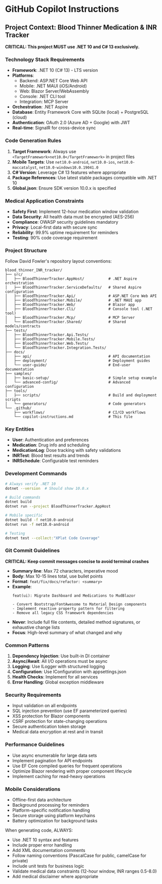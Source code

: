 ﻿# GitHub Copilot Instructions

## Project Context: Blood Thinner Medication & INR Tracker

**CRITICAL: This project MUST use .NET 10 and C# 13 exclusively.**

### Technology Stack Requirements

- **Framework**: .NET 10 (C# 13) - LTS version
- **Platforms**: 
  - Backend: ASP.NET Core Web API
  - Mobile: .NET MAUI (iOS/Android)
  - Web: Blazor Server/WebAssembly
  - Console: .NET CLI tool
  - Integration: MCP Server
- **Orchestration**: .NET Aspire
- **Database**: Entity Framework Core with SQLite (local) + PostgreSQL (cloud)
- **Authentication**: OAuth 2.0 (Azure AD + Google) with JWT
- **Real-time**: SignalR for cross-device sync

### Code Generation Rules

1. **Target Framework**: Always use `<TargetFramework>net10.0</TargetFramework>` in project files
2. **Mobile Targets**: Use `net10.0-android`, `net10.0-ios`, `net10.0-maccatalyst`, `net10.0-windows10.0.19041.0`
3. **C# Version**: Leverage C# 13 features where appropriate
4. **Package References**: Use latest stable packages compatible with .NET 10
5. **Global.json**: Ensure SDK version 10.0.x is specified

### Medical Application Constraints

- **Safety First**: Implement 12-hour medication window validation
- **Data Security**: All health data must be encrypted (AES-256)
- **Compliance**: OWASP security guidelines mandatory
- **Privacy**: Local-first data with secure sync
- **Reliability**: 99.9% uptime requirement for reminders
- **Testing**: 90% code coverage requirement

### Project Structure

Follow David Fowler's repository layout conventions:

```
blood_thinner_INR_tracker/
├── src/
│   ├── BloodThinnerTracker.AppHost/           # .NET Aspire orchestration
│   ├── BloodThinnerTracker.ServiceDefaults/   # Shared Aspire configuration  
│   ├── BloodThinnerTracker.Api/               # ASP.NET Core Web API
│   ├── BloodThinnerTracker.Mobile/            # .NET MAUI app
│   ├── BloodThinnerTracker.Web/               # Blazor app
│   ├── BloodThinnerTracker.Cli/               # Console tool (.NET tool)
│   ├── BloodThinnerTracker.Mcp/               # MCP Server
│   └── BloodThinnerTracker.Shared/            # Shared models/contracts
├── tests/
│   ├── BloodThinnerTracker.Api.Tests/
│   ├── BloodThinnerTracker.Mobile.Tests/
│   ├── BloodThinnerTracker.Web.Tests/
│   └── BloodThinnerTracker.Integration.Tests/
├── docs/
│   ├── api/                                   # API documentation
│   ├── deployment/                            # Deployment guides
│   └── user-guide/                            # End-user documentation
├── samples/
│   ├── basic-setup/                           # Simple setup example
│   └── advanced-config/                       # Advanced configuration
├── tools/
│   ├── scripts/                               # Build and deployment scripts
│   └── generators/                            # Code generators
└── .github/
    ├── workflows/                             # CI/CD workflows
    └── copilot-instructions.md                # This file
```

### Key Entities

- **User**: Authentication and preferences
- **Medication**: Drug info and scheduling  
- **MedicationLog**: Dose tracking with safety validations
- **INRTest**: Blood test results and trends
- **INRSchedule**: Configurable test reminders

### Development Commands

```bash
# Always verify .NET 10
dotnet --version  # Should show 10.0.x

# Build commands
dotnet build
dotnet run --project BloodThinnerTracker.AppHost

# Mobile specific  
dotnet build -f net10.0-android
dotnet run -f net10.0-android

# Testing
dotnet test --collect:"XPlat Code Coverage"
```

### Git Commit Guidelines

**CRITICAL: Keep commit messages concise to avoid terminal crashes**

- **Summary line**: Max 72 characters, imperative mood
- **Body**: Max 10-15 lines total, use bullet points
- **Format**: `feat/fix/docs/refactor: <summary>`
- **Example**:
  ```
  feat(ui): Migrate Dashboard and Medications to MudBlazor
  
  - Convert Bootstrap/FontAwesome to Material Design components
  - Implement reactive property pattern for filtering
  - Remove all legacy CSS framework dependencies
  ```
- **Never**: Include full file contents, detailed method signatures, or exhaustive change lists
- **Focus**: High-level summary of what changed and why

### Common Patterns

1. **Dependency Injection**: Use built-in DI container
2. **Async/Await**: All I/O operations must be async
3. **Logging**: Use ILogger with structured logging
4. **Configuration**: Use IConfiguration with appsettings.json
5. **Health Checks**: Implement for all services
6. **Error Handling**: Global exception middleware

### Security Requirements

- Input validation on all endpoints
- SQL injection prevention (use EF parameterized queries)
- XSS protection for Blazor components
- CSRF protection for state-changing operations
- Secure authentication token storage
- Medical data encryption at rest and in transit

### Performance Guidelines

- Use async enumerable for large data sets
- Implement pagination for API endpoints
- Use EF Core compiled queries for frequent operations
- Optimize Blazor rendering with proper component lifecycle
- Implement caching for read-heavy operations

### Mobile Considerations

- Offline-first data architecture
- Background processing for reminders
- Platform-specific notification handling
- Secure storage using platform keychains
- Battery optimization for background tasks

When generating code, ALWAYS:
- Use .NET 10 syntax and features
- Include proper error handling
- Add XML documentation comments
- Follow naming conventions (PascalCase for public, camelCase for private)
- Include unit tests for business logic
- Validate medical data constraints (12-hour window, INR ranges 0.5-8.0)
- Add medical disclaimer where appropriate
